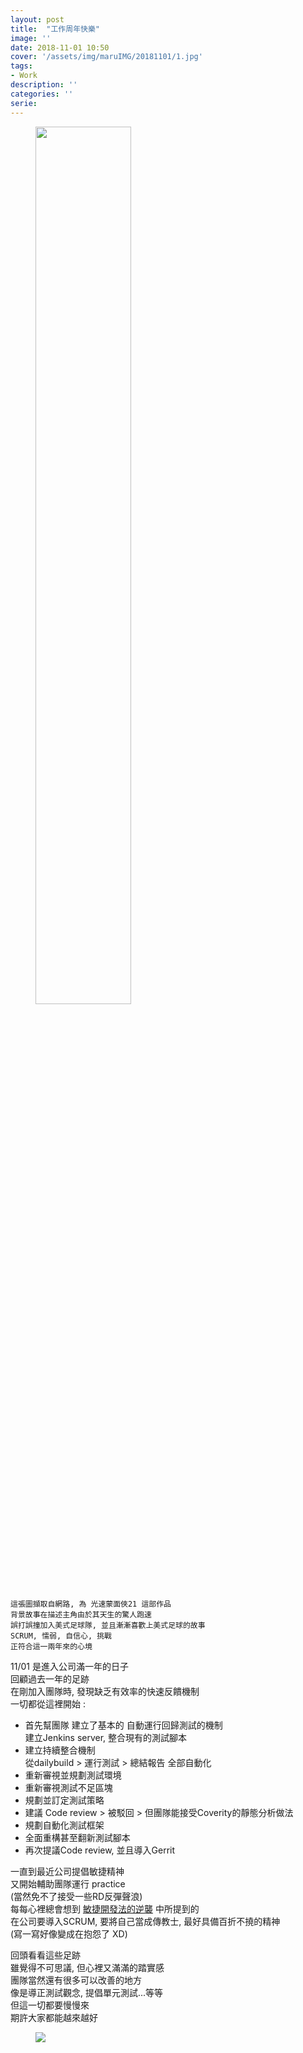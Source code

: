 ```yaml
---
layout: post
title:  "工作周年快樂"
image: ''
date: 2018-11-01 10:50
cover: '/assets/img/maruIMG/20181101/1.jpg'
tags:
- Work
description: ''
categories: ''
serie: 
---
```



<figure class="foto-legenda">
	<img src="{{ "/assets/img/maruIMG/20181101/0.png"}}"  width="60%" height="60%">
</figure>

```
這張圖擷取自網路, 為 光速蒙面俠21 這部作品  
背景故事在描述主角由於其天生的驚人跑速
誤打誤撞加入美式足球隊, 並且漸漸喜歡上美式足球的故事
SCRUM, 懦弱, 自信心, 挑戰 
正符合這一兩年來的心境
```




11/01 是進入公司滿一年的日子  
回顧過去一年的足跡  
在剛加入團隊時, 發現缺乏有效率的快速反饋機制  
一切都從這裡開始 :  
  
  * 首先幫團隊 建立了基本的 自動運行回歸測試的機制  
    建立Jenkins server, 整合現有的測試腳本  
  * 建立持續整合機制  
    從dailybuild > 運行測試 > 總結報告 全部自動化  
  * 重新審視並規劃測試環境  
  * 重新審視測試不足區塊  
  * 規劃並訂定測試策略  
  * 建議 Code review > 被駁回 > 但團隊能接受Coverity的靜態分析做法   
  * 規劃自動化測試框架  
  * 全面重構甚至翻新測試腳本  
  * 再次提議Code review, 並且導入Gerrit  

一直到最近公司提倡敏捷精神  
又開始輔助團隊運行 practice  
(當然免不了接受一些RD反彈聲浪)  
每每心裡總會想到 [敏捷開發法的逆襲](https://www.books.com.tw/products/0010549884) 中所提到的  
在公司要導入SCRUM, 要將自己當成傳教士, 最好具備百折不撓的精神  
(寫一寫好像變成在抱怨了 XD)


回頭看看這些足跡  
雖覺得不可思議, 但心裡又滿滿的踏實感  
團隊當然還有很多可以改善的地方  
像是導正測試觀念, 提倡單元測試...等等  
但這一切都要慢慢來    
期許大家都能越來越好    



<figure class="foto-legenda">
	<img src="{{ "/assets/img/maruIMG/20181101/1.jpg"}}">
</figure>





























